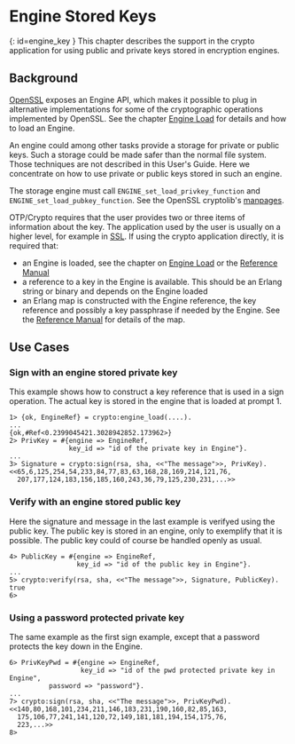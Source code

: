 # Engine Stored Keys

[](){: id=engine_key }
This chapter describes the support in the crypto application for using public and private keys stored in encryption engines.

## Background

[OpenSSL](https://www.openssl.org/) exposes an Engine API, which makes it possible to plug in alternative implementations for some of the cryptographic operations implemented by OpenSSL. See the chapter [Engine Load](engine_load.md#engine_load) for details and how to load an Engine.

An engine could among other tasks provide a storage for private or public keys. Such a storage could be made safer than the normal file system. Those techniques are not described in this User's Guide. Here we concentrate on how to use private or public keys stored in such an engine.

The storage engine must call `ENGINE_set_load_privkey_function` and `ENGINE_set_load_pubkey_function`. See the OpenSSL cryptolib's [manpages](https://www.openssl.org/docs/manpages.html).

OTP/Crypto requires that the user provides two or three items of information about the key. The application used by the user is usually on a higher level, for example in [SSL](`t:ssl:key/0`). If using the crypto application directly, it is required that:

* an Engine is loaded, see the chapter on [Engine Load](engine_load.md#engine_load) or the [Reference Manual](`crypto:engine_load/3`)
* a reference to a key in the Engine is available. This should be an Erlang string or binary and depends on the Engine loaded
* an Erlang map is constructed with the Engine reference, the key reference and possibly a key passphrase if needed by the Engine. See the [Reference Manual](`t:crypto:engine_key_ref/0`) for details of the map.

## Use Cases

### Sign with an engine stored private key

This example shows how to construct a key reference that is used in a sign operation. The actual key is stored in the engine that is loaded at prompt 1.

```text
1> {ok, EngineRef} = crypto:engine_load(....).
...
{ok,#Ref<0.2399045421.3028942852.173962>}
2> PrivKey = #{engine => EngineRef,
               key_id => "id of the private key in Engine"}.
...
3> Signature = crypto:sign(rsa, sha, <<"The message">>, PrivKey).
<<65,6,125,254,54,233,84,77,83,63,168,28,169,214,121,76,
  207,177,124,183,156,185,160,243,36,79,125,230,231,...>>
```

### Verify with an engine stored public key

Here the signature and message in the last example is verifyed using the public key. The public key is stored in an engine, only to exemplify that it is possible. The public key could of course be handled openly as usual.

```text
4> PublicKey = #{engine => EngineRef,
                 key_id => "id of the public key in Engine"}.
...
5> crypto:verify(rsa, sha, <<"The message">>, Signature, PublicKey).
true
6>
```

### Using a password protected private key

The same example as the first sign example, except that a password protects the key down in the Engine.

```text
6> PrivKeyPwd = #{engine => EngineRef,
                  key_id => "id of the pwd protected private key in Engine",
		  password => "password"}.
...
7> crypto:sign(rsa, sha, <<"The message">>, PrivKeyPwd).
<<140,80,168,101,234,211,146,183,231,190,160,82,85,163,
  175,106,77,241,141,120,72,149,181,181,194,154,175,76,
  223,...>>
8>
```
